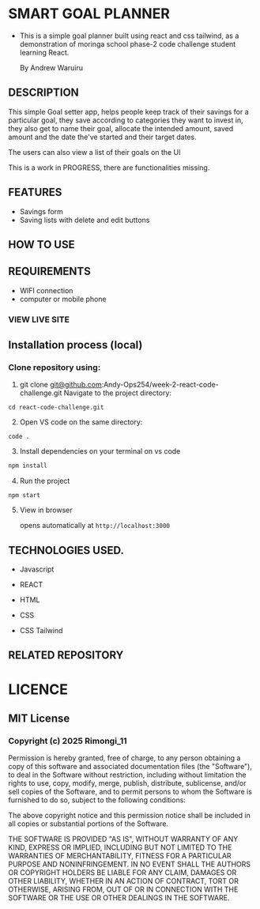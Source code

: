 # SMART GOAL PLANNER

- This is a simple goal planner built using react and css tailwind, as a demonstration of moringa school phase-2 code challenge student learning React.

    By Andrew Waruiru

## DESCRIPTION

This simple Goal setter app, helps people keep track of their savings for a particular goal, they save according to categories they want to invest in, they also get to name their goal, allocate the intended amount, saved amount and the date the've started and their target dates.

The users can also view a list of their goals on the UI

This is a work in PROGRESS, there are functionalities missing.
## FEATURES

- Savings form
- Saving lists with delete and edit buttons

## HOW TO USE

## REQUIREMENTS


- WIFI connection
- computer or mobile phone


### VIEW LIVE SITE


## Installation process (local)

### Clone repository using:

1. git clone git@github.com:Andy-Ops254/week-2-react-code-challenge.git
Navigate to the project directory:
```
cd react-code-challenge.git

```
2. Open VS code on the same directory:

```
code .
```
3. Install dependencies on your terminal on vs code

```bash
npm install
```

4. Run the project
```
npm start
```

5. View in browser 

    opens automatically at ```http://localhost:3000```


## TECHNOLOGIES USED.

- Javascript

- REACT

- HTML

- CSS

- CSS Tailwind

## RELATED REPOSITORY




# LICENCE


## MIT License

### Copyright (c) 2025 Rimongi_11

Permission is hereby granted, free of charge, to any person obtaining a copy of this software and associated documentation files (the "Software"), to deal in the Software without restriction, including without limitation the rights to use, copy, modify, merge, publish, distribute, sublicense, and/or sell copies of the Software, and to permit persons to whom the Software is furnished to do so, subject to the following conditions:

The above copyright notice and this permission notice shall be included in all copies or substantial portions of the Software.

THE SOFTWARE IS PROVIDED "AS IS", WITHOUT WARRANTY OF ANY KIND, EXPRESS OR IMPLIED, INCLUDING BUT NOT LIMITED TO THE WARRANTIES OF MERCHANTABILITY, FITNESS FOR A PARTICULAR PURPOSE AND NONINFRINGEMENT. IN NO EVENT SHALL THE AUTHORS OR COPYRIGHT HOLDERS BE LIABLE FOR ANY CLAIM, DAMAGES OR OTHER LIABILITY, WHETHER IN AN ACTION OF CONTRACT, TORT OR OTHERWISE, ARISING FROM, OUT OF OR IN CONNECTION WITH THE SOFTWARE OR THE USE OR OTHER DEALINGS IN THE SOFTWARE.